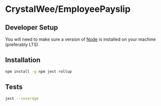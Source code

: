 # CrystalWee/EmployeePayslip

## Developer Setup

You will need to make sure a version of [Node](https://nodejs.org/dist/v16.15.0/node-v16.15.0.pkg) is installed on your machine (preferably LTS)

## Installation
```bash
npm install -g npm jest rollup
```

## Tests

```bash
jest --coverage
```
